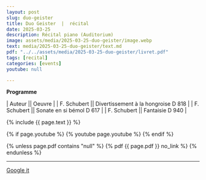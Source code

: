```yaml
---
layout: post
slug: duo-geister
title: Duo Geister  |  récital
date: 2025-03-25
description: Récital piano (Auditorium)
image: assets/media/2025-03-25-duo-geister/image.webp
text: media/2025-03-25-duo-geister/text.md
pdf: "../../assets/media/2025-03-25-duo-geister/livret.pdf"
tags: [recital]
categories: [events]
youtube: null

---
```


**Programme** | Auteur || Oeuvre || F. Schubert || Divertissement à la hongroise D 818 || F. Schubert || Sonate en si bémol D 617 || F. Schubert || Fantaisie D 940 |

{% include  {{ page.text }} %}



{% if page.youtube %}
  {% youtube page.youtube %}
{% endif %}

{% unless page.pdf contains "null" %}
  {% pdf {{ page.pdf }} no_link %}
{% endunless %}

---

<div>
    <p style="text-align: left;"> <a href="https://www.google.com/search?q=Duo+Geister+récital+Récital+piano+(Auditorium)+2025-03-25" target="_blank">Google it</a> </p>
</div>

